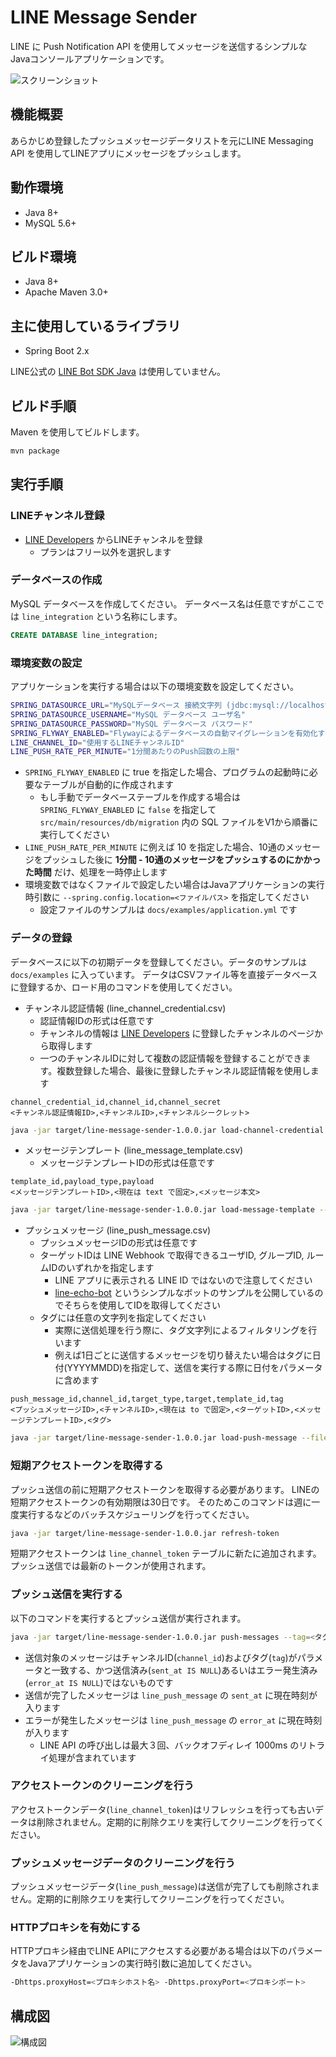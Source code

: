 # LINE Message Sender

LINE に Push Notification API を使用してメッセージを送信するシンプルなJavaコンソールアプリケーションです。

![スクリーンショット](docs/resources/screenshot.jpg)

## 機能概要

あらかじめ登録したプッシュメッセージデータリストを元にLINE Messaging API を使用してLINEアプリにメッセージをプッシュします。

## 動作環境

* Java 8+
* MySQL 5.6+

## ビルド環境

* Java 8+
* Apache Maven 3.0+

## 主に使用しているライブラリ

* Spring Boot 2.x

LINE公式の [LINE Bot SDK Java](https://github.com/line/line-bot-sdk-java) は使用していません。

## ビルド手順

Maven を使用してビルドします。

```bash
mvn package
```

## 実行手順
### LINEチャンネル登録

* [LINE Developers](https://developers.line.me/) からLINEチャンネルを登録
    * プランはフリー以外を選択します

### データベースの作成

MySQL データベースを作成してください。
データベース名は任意ですがここでは `line_integration` という名称にします。

```sql
CREATE DATABASE line_integration;
```

### 環境変数の設定

アプリケーションを実行する場合は以下の環境変数を設定してください。

```bash
SPRING_DATASOURCE_URL="MySQLデータベース 接続文字列 (jdbc:mysql://localhost:3306/line_integration)"
SPRING_DATASOURCE_USERNAME="MySQL データベース ユーザ名"
SPRING_DATASOURCE_PASSWORD="MySQL データベース パスワード"
SPRING_FLYWAY_ENABLED="Flywayによるデータベースの自動マイグレーションを有効化するか (true|false)"
LINE_CHANNEL_ID="使用するLINEチャンネルID"
LINE_PUSH_RATE_PER_MINUTE="1分間あたりのPush回数の上限"
```

* `SPRING_FLYWAY_ENABLED` に true を指定した場合、プログラムの起動時に必要なテーブルが自動的に作成されます
    * もし手動でデータベーステーブルを作成する場合は `SPRING_FLYWAY_ENABLED` に `false` を指定して `src/main/resources/db/migration` 内の SQL ファイルをV1から順番に実行してください
* `LINE_PUSH_RATE_PER_MINUTE` に例えば 10 を指定した場合、10通のメッセージをプッシュした後に **1分間 - 10通のメッセージをプッシュするのにかかった時間** だけ、処理を一時停止します
* 環境変数ではなくファイルで設定したい場合はJavaアプリケーションの実行時引数に `--spring.config.location=<ファイルパス>` を指定してください
    * 設定ファイルのサンプルは `docs/examples/application.yml` です

### データの登録

データベースに以下の初期データを登録してください。データのサンプルは `docs/examples` に入っています。
データはCSVファイル等を直接データベースに登録するか、ロード用のコマンドを使用してください。

* チャンネル認証情報 (line_channel_credential.csv)
    * 認証情報IDの形式は任意です
    * チャンネルの情報は [LINE Developers](https://developers.line.me/) に登録したチャンネルのページから取得します
    * 一つのチャンネルIDに対して複数の認証情報を登録することができます。複数登録した場合、最後に登録したチャンネル認証情報を使用します

```csv
channel_credential_id,channel_id,channel_secret
<チャンネル認証情報ID>,<チャンネルID>,<チャンネルシークレット>
```

```bash
java -jar target/line-message-sender-1.0.0.jar load-channel-credential --file=<CSVファイル>
```

* メッセージテンプレート (line_message_template.csv)
    * メッセージテンプレートIDの形式は任意です

```csv
template_id,payload_type,payload
<メッセージテンプレートID>,<現在は text で固定>,<メッセージ本文>
```

```bash
java -jar target/line-message-sender-1.0.0.jar load-message-template --file=<CSVファイル>
```

* プッシュメッセージ (line_push_message.csv)
    * プッシュメッセージIDの形式は任意です
    * ターゲットIDは LINE Webhook で取得できるユーザID, グループID, ルームIDのいずれかを指定します
        * LINE アプリに表示される LINE ID ではないので注意してください
        * [line-echo-bot](https://github.com/tdc-yamada-ya/line-echo-bot) というシンプルなボットのサンプルを公開しているのでそちらを使用してIDを取得してください
    * タグには任意の文字列を指定してください
        * 実際に送信処理を行う際に、タグ文字列によるフィルタリングを行います
        * 例えば1日ごとに送信するメッセージを切り替えたい場合はタグに日付(YYYYMMDD)を指定して、送信を実行する際に日付をパラメータに含めます

```csv
push_message_id,channel_id,target_type,target,template_id,tag
<プッシュメッセージID>,<チャンネルID>,<現在は to で固定>,<ターゲットID>,<メッセージテンプレートID>,<タグ>
```

```bash
java -jar target/line-message-sender-1.0.0.jar load-push-message --file=<CSVファイル>
```

### 短期アクセストークンを取得する

プッシュ送信の前に短期アクセストークンを取得する必要があります。
LINEの短期アクセストークンの有効期限は30日です。
そのためこのコマンドは週に一度実行するなどのバッチスケジューリングを行ってください。

```bash
java -jar target/line-message-sender-1.0.0.jar refresh-token
```

短期アクセストークンは `line_channel_token` テーブルに新たに追加されます。
プッシュ送信では最新のトークンが使用されます。

### プッシュ送信を実行する

以下のコマンドを実行するとプッシュ送信が実行されます。

```bash
java -jar target/line-message-sender-1.0.0.jar push-messages --tag=<タグ>
```

* 送信対象のメッセージはチャンネルID(`channel_id`)およびタグ(`tag`)がパラメータと一致する、かつ送信済み(`sent_at IS NULL`)あるいはエラー発生済み(`error_at IS NULL`)ではないものです
* 送信が完了したメッセージは `line_push_message` の `sent_at` に現在時刻が入ります
* エラーが発生したメッセージは `line_push_message` の `error_at` に現在時刻が入ります
    * LINE API の呼び出しは最大３回、バックオフディレイ 1000ms のリトライ処理が含まれています

### アクセストークンのクリーニングを行う

アクセストークンデータ(`line_channel_token`)はリフレッシュを行っても古いデータは削除されません。定期的に削除クエリを実行してクリーニングを行ってください。

### プッシュメッセージデータのクリーニングを行う

プッシュメッセージデータ(`line_push_message`)は送信が完了しても削除されません。定期的に削除クエリを実行してクリーニングを行ってください。

### HTTPプロキシを有効にする

HTTPプロキシ経由でLINE APIにアクセスする必要がある場合は以下のパラメータをJavaアプリケーションの実行時引数に追加してください。

```bash
-Dhttps.proxyHost=<プロキシホスト名> -Dhttps.proxyPort=<プロキシポート>
```

## 構成図

![構成図](docs/resources/architecture.png)
